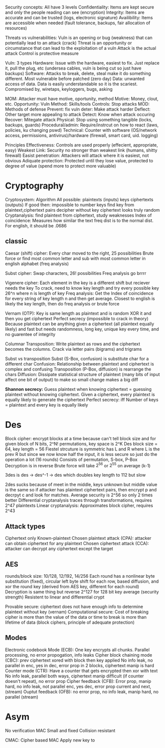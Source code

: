 Security concepts:
	All have 3 levels 
	Confidentiality: Items are kept secure and only the people reading can see (encryption)
	Integrity: Items are accurate and can be trusted (logs, electronic signature)
	Availibility: Items are accessible when needed (fault tolerance, backups, fair allocation of resources)

Threats vs vulnerabilities:
	Vuln is an opening or bug (weakness) that can potentially lead to an attack (crack)
	Threat is an opportunity or circumstance that can lead to the exploitation of a vuln
	Attack is the actual attack
	Control is protective measure

Vuln: 
	3 types
	Hardware: Issue with the hardware, easiest to fix. Just replace it, pull the plug, etc (undersea cables, vuln is being cut so just have backups)
	Software: Attacks to break, delete, steal make it do something different. Most vulnerable before patched (zero day)
	Data: unwanted access of data. Data is easily understandable so it is the scariest. Compromised by, wiretaps, keyloggers, bugs, asking

MOM: Attacker must have motive, oportunity, method
	Motive: Money, clout, etc.
	Opportunity: Vuln
	Method: Skills/tools
Controls: Stop attacks
	MOD: Methods of defense
		Prevent: fix vuln
		deter: Make attack harder
		Deflect: Other target more appealing to attack
		Detect: Know when attack occuring
		Recover: Mitegate attack
	Physical:
		Stop using something tangible (locks, backups, guards)
		Procedural/admin: Require/instrcut on how to react (laws, policies, ku changing pswd)
		Technical: Counter with software (OS/network access, permissions, antivirus)/hardware (firewall, smart card, uid. logging)

Principles
	Effectiveness: Controls are used properly (effecient, appropriate, easy)
	Weakest Link: Security no stronger than weakest link (humans, shitty firewall)
	Easist penetration: Attackers will attack where it is easiest, not obvious
	Adiquate protection: Protected until they lose value, protected to degree of value (spend more to protect more valuable)

# Cryptography
Cryptosystem: 
	Algorithm
	All possible: 
		plaintexts (inputs)
		keys
		ciphertexts (outputs)
	If good then:
		impossible to number keys
		find key from plaintext,ciphertext pairs decipher without key ciphertext looks truly random
Cryptanalysis: find plaintext from ciphertext, study weaknesses
Index of coincidence: Measures how similar the text freq dist is to the normal dist. For english, it should be .0686
## classic
Caesar (shift) cipher: Every char moved to the right, 25 possibilities 
Brute force or find most common letter and sub with most common letter in english alphabet (freq analysis)

Subst cipher: Swap characters, 26! possibilities 
Freq analysis go brrrr

Vigenere cipher: Each element in the key is a different shift but reciever needs the key
To crack, need to know key length and try every possible key 26^n where n is length of key
Freq analysis: Get the Index of coincidence for every string of key length n and then get average. Closest to english is likely the key length, then do freq analysis or brute force


Vernam (OTP): Key is same length as plaintext and is random XOR it and then you get ciphertext
Perfect secrecy (impossible to crack in theory) Because plaintext can be anything given a ciphertext (all plaintext equally likely) and fast but 
needs randomness, long key, unique key every time, and no guarentee of integrity

Columnar Transposition: Write plaintext as rows and the ciphertext becomes the columns. Crack via letter pairs (bigrams) and trigrams

Subst vs transposition
	Subst (S-Box, confusion) is substitute char for a different char
		Confusion: Relationship between plaintext and ciphertext is complex and confusing
	Transposition (P-Box, diffusion) is rearrange the chars
		Diffusion: Dissipate statistical structure of plaintext (many bits of input affect one bit of output) to make so small change makes a big diff

**Shannon secrecy:** 
	Guess plaintext when knowing ciphertext = guessing plaintext without knowing ciphertext. 
	Given a ciphertext, every plaintext is equally likely to generate the ciphertext 
	Perfect secrecy: iff Number of keys = plaintext and every key is equally likely

# Des
Block cipher: encrypt blocks at a time because can't tell block size and for given block of N bits, 2^N! permutations, key space is 2^K 
Des block size = 64, key length = 56
Fiestel strcuture is symmetric has L and R where L is the prev R but since we now know half the input, it is less secure so just do the operation a lot (16 rounds)
Consists of permutation, S-box, P-Box
Decryption is in reverse
Brute force will take $2^{56}$ or $2^{55}$ on average (k-1)

3des is des -> des^-1 -> des which doubles key length to 112 but slow

2des sucks because of meet in the middle, keys unknown but middle value is the same so if attacker has plaintext ciphertext pairs, then encrypt p and decrpyt c and look for matches.
	Average security is 2^56 so only 2 times better
Differential cryptanalysis traces through transformations, requires 2^47 plaintexts
Linear cryptanalysis: Approximates block cipher, requires 2^43


## Attack types
Ciphertext only
Known-plaintext
Chosen plaintext attack (CPA): attacker can obtain ciphertext for any plaintext
Chosen ciphertext attack (CCA): attacker can decrypt any ciphertext except the target

## AES
rounds/block size: 10/128, 12/192, 14/256
Each round has a nonlinear byte substitution (fixed), circular left byte shift for each row, based diffusion, and  xor the round key (derived from AES key, different for each round)
Decryption is same thing but reverse
2^127 for 128 bit key average (security strength)
Resistent to linear and differential crypt

Provable secure: ciphertext does not have enough info to determine plaintext without key (vernam)
Computational secure: Cost of breaking cipher is more than the value of the data or time to break is more than lifetime of data (block ciphers, principle of adequate protection)

## Modes
Electronic codebook Mode (ECB): One key encrypts all chunks. 
	Parallel processing, no error propogation, info leaks
Cipher block chaining mode (CBC): prev ciphertext xored with block then key applied
	No info leak, no parallel in enc, yes in dec, error prop in 2 blocks, ciphertext manip is hard
Counter mode (CTR): Have a counter that gets encrypted then xor with text
	No info leak, parallel both ways, ciphertext manip difficult (if counter doesn't repeat), no error prop
Cipher feedback (CFB): Error prop, manip hard, no info leak, not parallel enc, yes dec, error prop current and next,  (stream)
Ouptut feedback (OFB): no error prop, no info leak, manip hard, no parallel (stream)


# Asym
No verification 
MAC
	Small and fixed
	Collision resistant 

CMAC: Cipher based MAC
	Apply new key to 